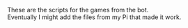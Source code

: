 These are the scripts for the games from the bot.  
Eventually I might add the files from my Pi that made it work.

